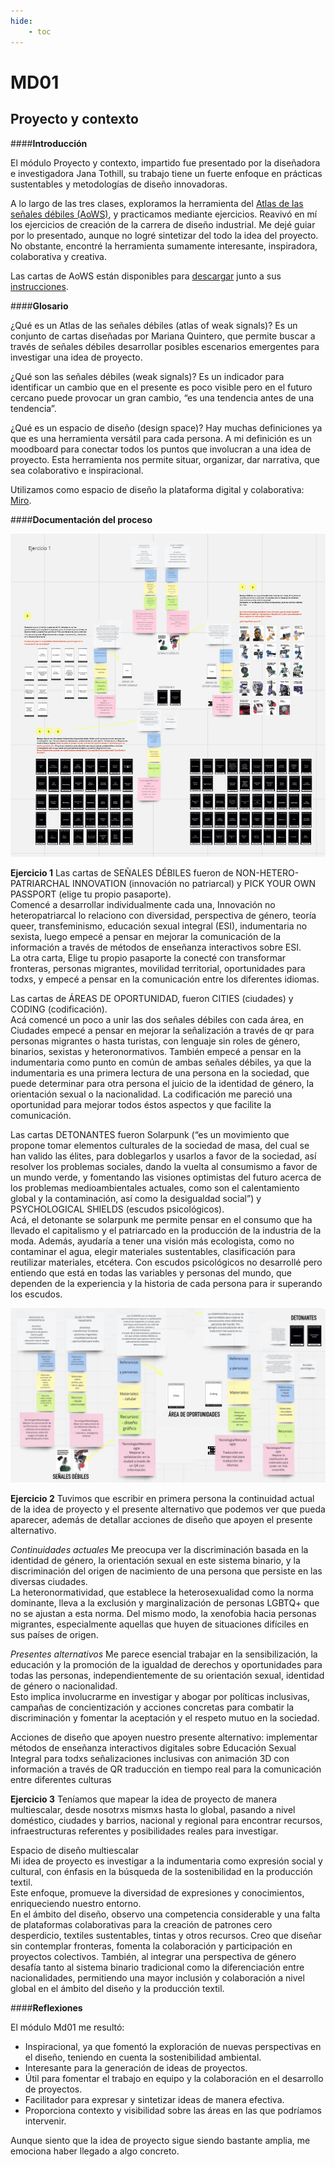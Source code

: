 ```yaml
---
hide:
    - toc
---
```


# MD01

## **Proyecto y contexto** 

####**Introducción**

El módulo Proyecto y contexto, impartido fue presentado por la diseñadora e investigadora Jana Tothill, su trabajo tiene un fuerte enfoque en prácticas sustentables y metodologías de diseño innovadoras.

A lo largo de las tres clases, exploramos la herramienta del [Atlas de las señales débiles (AoWS)](https://fablabbcn.org/blog/emergent-ideas/atlas-of-weak-signals), y practicamos mediante ejercicios. Reavivó en mí los ejercicios de creación de la carrera de diseño industrial. Me dejé guiar por lo presentado, aunque no logré sintetizar del todo la idea del proyecto. No obstante, encontré la herramienta sumamente interesante, inspiradora, colaborativa y creativa. 

Las cartas de AoWS están disponibles para [descargar](https://fablabbcn.org/wp-content/uploads/2022/03/WeakSignals-.pdf)  junto a sus [instrucciones](https://fablabbcn.org/wp-content/uploads/2022/03/WeakSignals-manual.pdf). 


####**Glosario**

¿Qué es un Atlas de las señales débiles (atlas of weak signals)? 
Es un conjunto de cartas diseñadas por Mariana Quintero, que permite buscar a través de señales débiles desarrollar posibles escenarios emergentes para investigar una idea de proyecto.  

¿Qué son las señales débiles (weak signals)? 
Es un indicador para identificar un cambio que en el presente es poco visible pero en el futuro cercano puede provocar un gran cambio, “es una tendencia antes de una tendencia”. 

¿Qué es un espacio de diseño (design space)?
Hay muchas definiciones ya que es una herramienta versátil para cada persona. 
A mi definición es un moodboard para conectar todos los puntos que involucran a una idea de proyecto. Esta herramienta nos permite situar, organizar, dar narrativa, que sea colaborativo e inspiracional. 

Utilizamos como espacio de diseño la plataforma digital y colaborativa: [Miro](https://miro.com/es/signup/).


####**Documentación del proceso**

![Atlas](../images/MD01/atlas.jpg)

**Ejercicio 1**
Las cartas de SEÑALES DÉBILES fueron de NON-HETERO-PATRIARCHAL INNOVATION (innovación no patriarcal) y PICK YOUR OWN PASSPORT (elige tu propio pasaporte). <br> Comencé a desarrollar individualmente cada una, Innovación no heteropatriarcal lo relaciono con diversidad, perspectiva de género, teoría queer, transfeminismo, educación sexual integral (ESI), indumentaria no sexista, luego empecé a pensar en mejorar la comunicación de la información a través de métodos de enseñanza interactivos sobre ESI. <br> La otra carta, Elige tu propio pasaporte la conecté con transformar fronteras, personas migrantes, movilidad territorial, oportunidades para todxs, y empecé a pensar en la comunicación entre los diferentes idiomas. 

Las cartas de ÁREAS DE OPORTUNIDAD, fueron CITIES (ciudades) y CODING (codificación). <br> Acá comencé un poco a unir las dos señales débiles con cada área, en Ciudades empecé a pensar en mejorar la señalización a través de qr para personas migrantes o hasta turistas, con lenguaje sin roles de género, binarios, sexistas y heteronormativos. También empecé a pensar en la indumentaria como punto en común de ambas señales débiles, ya que la indumentaria es una primera lectura de una persona en la sociedad, que puede determinar para otra persona el juicio de la identidad de género, la orientación sexual o la nacionalidad. 
La codificación me pareció una oportunidad para mejorar todos éstos aspectos y que facilite la comunicación. 

Las cartas DETONANTES fueron Solarpunk (“es un movimiento que propone tomar elementos culturales de la sociedad de masa, del cual se han valido las élites, para doblegarlos y usarlos a favor de la sociedad, así resolver los problemas sociales, dando la vuelta al consumismo a favor de un mundo verde, y fomentando las visiones optimistas del futuro acerca de los problemas medioambientales actuales, como son el calentamiento global y la contaminación, así como la desigualdad social”) y PSYCHOLOGICAL SHIELDS (escudos psicológicos). <br> Acá, el detonante se solarpunk me permite pensar en el consumo que ha llevado el capitalismo y el patriarcado en la producción de la industria de la moda. Además, ayudaría a tener una visión más ecologista, como no contaminar el agua, elegir materiales sustentables, clasificación para reutilizar materiales, etcétera. 
Con escudos psicológicos no desarrollé pero entiendo que está en todas las variables y personas del mundo, que dependen de la experiencia y la historia de cada persona para ir superando los escudos. 

![Ejercicio1](../images/MD01/ej1.jpg)

**Ejercicio 2**
Tuvimos que escribir en primera persona la continuidad actual de la idea de proyecto y el presente alternativo que podemos ver que pueda aparecer, además de detallar acciones de diseño que apoyen el presente alternativo. 

_Continuidades actuales_
Me preocupa ver la discriminación basada en la identidad de género, la orientación sexual en este sistema binario, y la discriminación del origen de nacimiento de una persona que persiste en las diversas ciudades. <br>
La heteronormatividad, que establece la heterosexualidad como la norma dominante, lleva a la exclusión y marginalización de personas LGBTQ+ que no se ajustan a esta norma. Del mismo modo, la xenofobia hacia personas migrantes, especialmente aquellas que huyen de situaciones difíciles en sus países de origen.

_Presentes alternativos_
Me parece esencial trabajar en la sensibilización, la educación y la promoción de la igualdad de derechos y oportunidades para todas las personas, independientemente de su orientación sexual, identidad de género o nacionalidad. <br> Esto implica involucrarme en investigar y abogar por políticas inclusivas, campañas de concientización y acciones concretas para combatir la discriminación y fomentar la aceptación y el respeto mutuo en la sociedad. 

Acciones de diseño que apoyen nuestro presente alternativo:
implementar métodos de enseñanza interactivos digitales sobre Educación Sexual Integral para todxs
señalizaciones inclusivas con animación 3D con información a través de QR
traducción en tiempo real para la comunicación entre diferentes culturas

**Ejercicio 3**
Teníamos que mapear la idea de proyecto de manera multiescalar, desde nosotrxs mismxs hasta lo global, pasando a nivel doméstico, ciudades y barrios, nacional y regional para encontrar recursos, infraestructuras referentes y posibilidades reales para investigar. 

Espacio de diseño multiescalar <br>
Mi idea de proyecto es investigar a la indumentaria como expresión social y cultural, con énfasis en la búsqueda de la sostenibilidad en la producción textil. <br>
Este enfoque, promueve la diversidad de expresiones y conocimientos, enriqueciendo nuestro entorno. <br>
En el ámbito del diseño, observo una competencia considerable y una falta de plataformas colaborativas para la creación de patrones cero desperdicio, textiles sustentables, tintas y otros recursos. Creo que diseñar sin contemplar fronteras, fomenta la colaboración y participación en proyectos colectivos. También, al integrar una perspectiva de género desafía tanto al sistema binario tradicional como la diferenciación entre nacionalidades, permitiendo una mayor inclusión y colaboración a nivel global en el ámbito del diseño y la producción textil. 

####**Reflexiones**

El módulo Md01 me resultó: <br>
- Inspiracional, ya que fomentó la exploración de nuevas perspectivas en el diseño, teniendo en cuenta la sostenibilidad ambiental. <br>
- Interesante para la generación de ideas de proyectos. <br>
- Útil para fomentar el trabajo en equipo y la colaboración en el desarrollo de proyectos. <br>
- Facilitador para expresar y sintetizar ideas de manera efectiva. <br>
- Proporciona contexto y visibilidad sobre las áreas en las que podríamos intervenir. 

Aunque siento que la idea de proyecto sigue siendo bastante amplia, me emociona haber llegado a algo concreto.


[/Users/usuario/Desktop/efdi/lucia_rossi/docs/images/MD01/Ejercicio1.jpg]: /Users/usuario/Desktop/efdi/lucia_rossi/docs/images/MD01/Ejercicio1.jpg